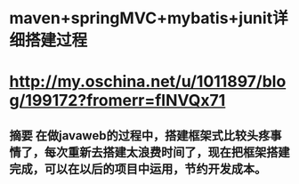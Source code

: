 # maven+springMVC+mybatis+junit详细搭建过程

# http://my.oschina.net/u/1011897/blog/199172?fromerr=fINVQx71

## 摘要 在做javaweb的过程中，搭建框架式比较头疼事情了，每次重新去搭建太浪费时间了，现在把框架搭建完成，可以在以后的项目中运用，节约开发成本。
